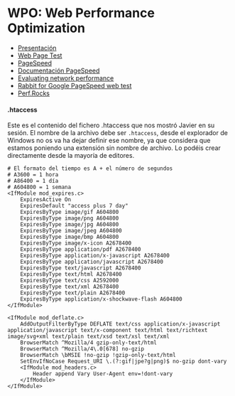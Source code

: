 # WPO: Web Performance Optimization

* [Presentación](Clase_WPO-Curso_Herramientas_front-end_JavierMrt.pdf)
* [Web Page Test](http://www.webpagetest.org/)
* [PageSpeed](https://developers.google.com/speed/pagespeed/insights/)
* [Documentación PageSpeed](https://developers.google.com/speed/docs/insights/about)
* [Evaluating network performance](https://developer.chrome.com/devtools/docs/network)
* [Rabbit for Google PageSpeed web test](https://itunes.apple.com/sa/app/rabbit-for-google-pagespeed/id968336453?mt=8)
* [Perf.Rocks](http://perf.rocks/)

#### .htaccess
Este es el contenido del fichero .htaccess que nos mostró Javier en su sesión. El nombre de la archivo debe ser `.htaccess`, desde el explorador de Windows no os va ha dejar definir ese nombre, ya que considera que estamos poniendo una extensión sin nombre de archivo. Lo podéis crear directamente desde la mayoría de editores.

```
# El formato del tiempo es A + el número de segundos
# A3600 = 1 hora
# A86400 = 1 día
# A604800 = 1 semana
<IfModule mod_expires.c>
	ExpiresActive On
	ExpiresDefault "access plus 7 day"
	ExpiresByType image/gif A604800
	ExpiresByType image/png A604800
	ExpiresByType image/jpg A604800
	ExpiresByType image/jpeg A604800
	ExpiresByType image/bmp A604800
	ExpiresByType image/x-icon A2678400
	ExpiresByType application/pdf A2678400
	ExpiresByType application/x-javascript A2678400
	ExpiresByType application/javascript A2678400
	ExpiresByType text/javascript A2678400
	ExpiresByType text/html A2678400
	ExpiresByType text/css A2592000
	ExpiresByType text/xml A2678400
	ExpiresByType text/plain A2678400
	ExpiresByType application/x-shockwave-flash A604800
</IfModule>

<IfModule mod_deflate.c>
	AddOutputFilterByType DEFLATE text/css application/x-javascript application/javascript text/x-component text/html text/richtext image/svg+xml text/plain text/xsd text/xsl text/xml
	BrowserMatch ^Mozilla/4 gzip-only-text/html
	BrowserMatch ^Mozilla/4\.0[678] no-gzip
	BrowserMatch \bMSIE !no-gzip !gzip-only-text/html
	SetEnvIfNoCase Request_URI \.(?:gif|jpe?g|png)$ no-gzip dont-vary
	<IfModule mod_headers.c>
		Header append Vary User-Agent env=!dont-vary
	</IfModule>
</IfModule>
```
